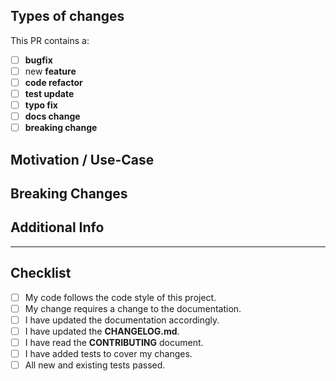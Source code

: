 ## Types of changes

<!-- Please place an `x` in all [ ] that apply: -->

This PR contains a:

- [ ] **bugfix**
- [ ] new **feature**
- [ ] **code refactor**
- [ ] **test update** <!-- if bug or feature is checked, this should be too -->
- [ ] **typo fix**
- [ ] **docs change**
- [ ] **breaking change** <!-- fix or feature that change existing functionality -->

## Motivation / Use-Case

<!--
  Please explain the motivation or use-case for your change.
  What existing problem does the PR solve?
  If this PR addresses an issue, please link to the issue.
-->

## Breaking Changes

<!--
  If this PR introduces a breaking change, please describe the impact and a
  migration path for existing applications.
-->

## Additional Info

---

## Checklist

<!-- Go over all the following points, and place an `x` in all the boxes that apply. -->

- [ ] My code follows the code style of this project.
- [ ] My change requires a change to the documentation.
- [ ] I have updated the documentation accordingly.
- [ ] I have updated the **CHANGELOG.md**.
- [ ] I have read the **CONTRIBUTING** document.
- [ ] I have added tests to cover my changes.
- [ ] All new and existing tests passed.
